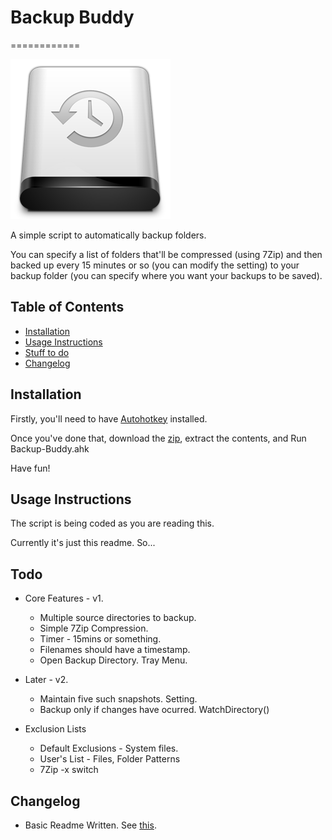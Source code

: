 # Backup Buddy
============

![Backup Buddy](/data/white.png)

A simple script to automatically backup folders.

You can specify a list of folders that'll be compressed (using 7Zip) and then backed up every 15 minutes or so (you can modify the setting) to your backup folder (you can specify where you want your backups to be saved).

<!-- Five snapshots of the backups are maintained. So the older ones are deleted as the new ones pop in. -->

## Table of Contents

* [Installation](#install)
* [Usage Instructions](#usage)
* [Stuff to do](#todo)
* [Changelog](#changelog)

## <a name="install"></a>Installation

Firstly, you'll need to have [Autohotkey](http://l.autohotkey.net/AutoHotkey_L_Install.exe) installed.

Once you've done that, download the [zip](https://github.com/dufferzafar/backup-buddy/archive/master.zip), extract the contents, and Run Backup-Buddy.ahk

Have fun!

## <a name="usage"></a>Usage Instructions

The script is being coded as you are reading this.

Currently it's just this readme. So...

## <a name="todo"></a>Todo

* Core Features - v1.
  * Multiple source directories to backup.
  * Simple 7Zip Compression.
  * Timer - 15mins or something.
  * Filenames should have a timestamp.
  * Open Backup Directory. Tray Menu.

* Later - v2.
  * Maintain five such snapshots. Setting.
  * Backup only if changes have ocurred. WatchDirectory()

* Exclusion Lists
  * Default Exclusions - System files.
  * User's List - Files, Folder Patterns
  * 7Zip -x switch

## <a name="changelog"></a>Changelog

* Basic Readme Written. See [this](http://tom.preston-werner.com/2010/08/23/readme-driven-development.html).

